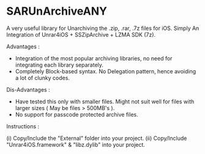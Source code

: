SARUnArchiveANY
===============

A very useful library for Unarchiving the .zip, .rar, .7z files for iOS. 
Simply An Integration of Unrar4iOS + SSZipArchive + LZMA SDK (7z).

Advantages :
* Integration of the most popular archiving libraries, no need for integrating each library separately.
* Completely Block-based syntax. No Delegation pattern, hence avoiding a lot of clunky codes.

Dis-Advantages :
* Have tested this only with smaller files. Might not suit well for files with larger sizes ( May be files > 500MB's ).
* No support for passcode protected archive files.


Instructions :

(i) Copy/Include the "External" folder into your project.
(ii) Copy/Include  "Unrar4iOS.framework" & "libz.dylib" into your project.

